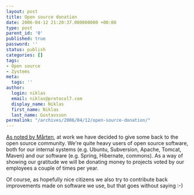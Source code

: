 ```yaml
---
layout: post
title: Open source donation
date: 2006-04-12 21:20:37.000000000 +00:00
type: post
parent_id: '0'
published: true
password: ''
status: publish
categories: []
tags:
- Open source
- Zystems
meta:
  tags: ''
author:
  login: niklas
  email: niklas@protocol7.com
  display_name: Niklas
  first_name: Niklas
  last_name: Gustavsson
permalink: "/archives/2006/04/12/open-source-donation/"
---
```

[As noted by Mårten](http://marten.gustafson.pp.se/blog/2006/04/07/zystems-donates-to-open-source/), at work we have decided to give some back to the open source community. We're quite heavy users of open source software, both for our internal systems (e.g. Ubuntu, Subversion, Apache, Tomcat, Maven) and our software (e.g. Spring, Hibernate, commons). As a way of showing our gratitude we will be donating money to projects voted by our employees a couple of times per year.

Of course, as hopefully nice citizens we also try to contribute back improvements made on software we use, but that goes without saying :-)

